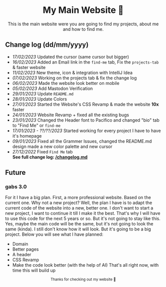 <div align="center">

# My Main Website 🦕
<sup2> This is the main website were you are going to find my projects, about me and how to find me. </sup2>
</div>

## Change log (dd/mm/yyyy)
* *17/02/2023* Updated the cursor (same cursor but bigger)
* *16/02/2023* Added an Email link in the `find-me` tab, Fix the `projects-tab` & faster website
* *11/02/2023* New theme, icon & integration with IntelliJ Idea
* *07/02/2023* Working on the projects tab & fix the change log
* *06/02/2023* Made the website look better on mobile
* *05/02/2023* Add Mastodon Verification
* *29/01/2023* Update `README.md`
* *28/01/2023* Update Colors
* *27/01/2023* Started the Website's CSS Revamp & made the website **10x** faster
* *24/01/2023* Website Revamp + fixed all the existing bugs
* *23/01/2023* Changed the Header font to Pacifico and changed "bio" tab to "Find Me" or `find-me`
* *17/01/2023 - ??/??/2023* Started working for every project I have to have it's homepage
* *09/01/2023* Fixed all the Grammer Issues, changed the README.md design made a new color palette and new cursor
* *27/12/2022* Fixed `Find Me` tab
<br>**See full change log:  <a href="https://github.com/GabsEdits/gabsedits.github.io/blob/main/changelog.md" target="_blank" rel="noopener">/changelog.md</a>**</br>

## Future
### gabs 3.0
For it I have a big plan. First, a more professional website. Based on the current one. Why not a new project? Well, the plan I have is to adapt the current code of the website into a new, better one. I don't want to start a new project, I want to continue it till I make it the best. That's why I will have to use this code for the next 5 years or so. But it's not going to stay like this. Yes, maybe the main code will be the same, but it's not going to look the same (kinda). I still don't know how it will look. But it's going to be a big project. Below you will see what I have planned:
* Domain
* Better pages
* A header
* CSS Revamp
* Make the code look better (with the help of AI)
That's all right now, with time this will build up

<div align="center">
  <sup> Thanks for checking out my website 👋</sup>
  </div>
